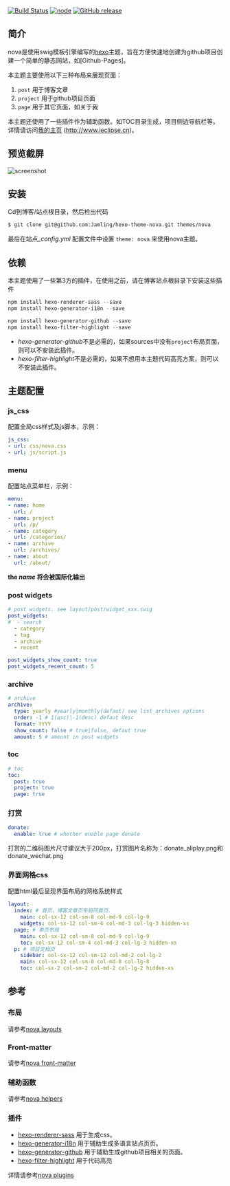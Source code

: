 [![Build Status](https://travis-ci.org/Jamling/hexo-theme-nova.svg?branch=master)](https://travis-ci.org/Jamling/hexo-theme-nova)
[![node](https://img.shields.io/node/v/hexo-theme-nova.svg)](https://www.npmjs.com/package/hexo-theme-nova)
[![GitHub release](https://img.shields.io/github/release/jamling/hexo-theme-nova.svg)](https://github.com/Jamling/hexo-theme-nova/releases/latest)


## 简介 ##

nova是使用swig模板引擎编写的[hexo](https://hexo.io)主题，旨在方便快速地创建为github项目创建一个简单的静态网站，如[Github-Pages]。

本主题主要使用以下三种布局来展现页面：

 1. `post` 用于博客文章
 2. `project` 用于github项目页面
 3. `page` 用于其它页面，如关于我

本主题还使用了一些插件作为辅助函数。如TOC目录生成，项目侧边导航栏等。详情请访问[我的主页](http://www.ieclipse.cn) (http://www.ieclipse.cn)。

## 预览截屏

![screenshot](https://raw.githubusercontent.com/Jamling/hexo-theme-nova/master/screenshots/bootstrap.png)

## 安装
Cd到博客/站点根目录，然后检出代码
```bash
$ git clone git@github.com:Jamling/hexo-theme-nova.git themes/nova
```
最后在站点<var>_config.yml</var> 配置文件中设置 `theme: nova` 来使用nova主题。

## 依赖
本主题使用了一些第3方的插件，在使用之前，请在博客站点根目录下安装这些插件

```powershell
npm install hexo-renderer-sass --save
npm install hexo-generator-i18n --save

npm install hexo-generator-github --save
npm install hexo-filter-highlight --save
```

- <var>hexo-generator-github</var>不是必需的，如果sources中没有`project`布局页面，则可以不安装此插件。
- <var>hexo-filter-highlight</var>不是必需的，如果不想用本主题代码高亮方案，则可以不安装此插件。

## 主题配置

### js_css
配置全局css样式及js脚本，示例：
```yaml
js_css:
- url: css/nova.css
- url: js/script.js
```
### menu
配置站点菜单栏，示例：
```yaml
menu:
- name: home
  url: /
- name: project
  url: /p/
- name: category
  url: /categories/
- name: archive
  url: /archives/
- name: about
  url: /about/
```
**the <var>name</var> 将会被国际化输出**

### post widgets
```yaml
# post widgets. see layout/post/widget_xxx.swig
post_widgets:
#  - search
  - category
  - tag
  - archive
  - recent

post_widgets_show_count: true
post_widgets_recent_count: 5
```

### archive
```yaml
# archive
archive:
  type: yearly #yearly|monthly(defaut) see list_archives options
  order: -1 # 1(asc)|-1(desc) defaut desc
  format: YYYY
  show_count: false # true|false, defaut true
  amount: 5 # amount in post widgets
```

### toc
```yaml
# toc
toc:
  post: true
  project: true
  page: true
```

### 打赏
```yaml
donate:
  enable: true # whether enable page donate
```
打赏的二维码图片尺寸建议大于200px，打赏图片名称为：donate_aliplay.png和donate_wechat.png

### 界面网格css
配置html最后呈现界面布局的网格系统样式

```yaml
layout:
  index: # 首页，博客文章页布局同首页.
    main: col-sx-12 col-sm-8 col-md-9 col-lg-9
    widgets: col-sx-12 col-sm-4 col-md-3 col-lg-3 hidden-xs
  page: # 单页布局
    main: col-sx-12 col-sm-8 col-md-9 col-lg-9
    toc: col-sx-12 col-sm-4 col-md-3 col-lg-3 hidden-xs
  p: # 项目文档页
    sidebar: col-sx-12 col-sm-12 col-md-2 col-lg-2
    main: col-sx-12 col-sm-8 col-md-8 col-lg-8
    toc: col-sx-2 col-sm-2 col-md-2 col-lg-2 hidden-xs

```

## 参考
### 布局
请参考[nova layouts](https://ieclipse.cn/p/hexo-theme-nova/layouts.html)

### Front-matter
请参考[nova front-matter](https://ieclipse.cn/p/hexo-theme-nova/front-matter.html)

### 辅助函数
请参考[nova helpers](https://ieclipse.cn/p/hexo-theme-nova/helpers.html)

### 插件

- [hexo-renderer-sass] 用于生成css。
- [hexo-generator-i18n] 用于辅助生成多语言站点页页。
- [hexo-generator-github] 用于辅助生成github项目相关的页面。
- [hexo-filter-highlight] 用于代码高亮

详情请参考[nova plugins](https://ieclipse.cn/p/hexo-theme-nova/plugins.html)

[lodash]: https://github.com/lodash/lodash
[cheerio]: https://github.com/cheeriojs/cheerio
[hexo-renderer-sass]: https://github.com/knksmith57/hexo-renderer-sass
[hexo-generator-github]: https://github.com/Jamling/hexo-generator-github/
[hexo-generator-i18n]: https://github.com/Jamling/hexo-generator-i18n/
[hexo-filter-highlight]: https://github.com/Jamling/hexo-filter-highlight/
